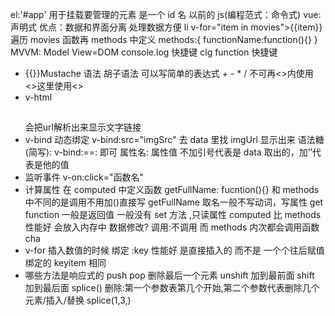 el:'#app' 用于挂载要管理的元素 是一个 id 名
以前的 js(编程范式：命令式)
vue:声明式
优点：数据和界面分离 处理数据方便
li v-for="item in movies">{{item}}</li> 遍历 movies
函数再 methods 中定义 methods:{ functionName:function(){} }
MVVM: Model View=DOM
console.log 快捷键 clg
function 快捷键

- {{}}Mustache 语法 胡子语法
  可以写简单的表达式 + - \* /
  不可再<>内使用 <>这里使用<>
- v-html
    <h2 v-html="url"></h2> 会把url解析出来显示文字链接<a></a>
- v-bind 动态绑定
  v-bind:src="imgSrc" 去 data 里找 imgUrl 显示出来
  语法糖(简写): v-bind:==: 即可
  属性名: 属性值 不加引号代表是 data 取出的，加‘’代表是他的值
- 监听事件
  v-on:click="函数名"
- 计算属性
  在 computed 中定义函数 getFullName: fucntion(){} 和 methods 中不同的是调用不用加()直接写 getFullName
  取名一般不写动词，写属性
  get function 一般是返回值
  一般没有 set 方法 ,只读属性
  computed 比 methods 性能好 会放入内存中 数据修改? 调用:不调用 而 methods 内次都会调用函数 cha
- v-for
  插入数值的时候 绑定 :key 性能好 是直接插入的 而不是 一个个往后赋值
  绑定的 keyitem 相同
- 哪些方法是响应式的
  push
  pop 删除最后一个元素
  unshift 加到最前面
  shift 加到最后面
  splice() 删除:第一个参数表第几个开始,第二个参数代表删除几个元素/插入/替换 splice(1,3,)
